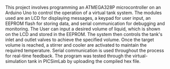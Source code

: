 This project involves programming an ATMEGA328P microcontroller on an Arduino Uno to control the operation of a virtual tank system. 
The modules used are an LCD for displaying messages, a keypad for user input, an EEPROM flash for storing data, and serial communication for debugging and monitoring. 
The User can input a desired volume of liquid, which is shown on the LCD and stored in the EEPROM. The system then controls the tank's inlet and outlet valves to achieve the specified volume. 
Once the target volume is reached, a stirrer and cooler are activated to maintain the required temperature. Serial communication is used throughout the process for real-time feedback. 
The program was tested through the virtual-simulation tank in PICSimLab by uploading the compiled hex file.
